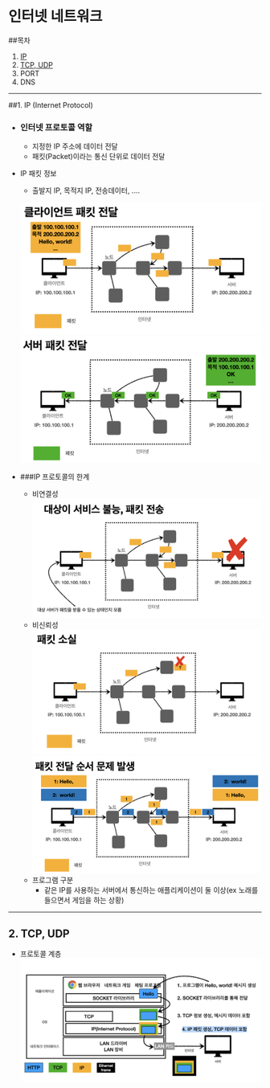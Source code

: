# 인터넷 네트워크
##목차
1. [IP](#1.-IP-(Internet-Protocol))
2. [TCP, UDP](#2.-TCP,-UDP)
3. PORT
4. DNS
---

##1. IP (Internet Protocol) 


- ### 인터넷 프로토콜 역할
  - 지정한 IP 주소에 데이터 전달
  - 패킷(Packet)이라는 통신 단위로 데이터 전달

  
- IP 패킷 정보
  - 출발지 IP, 목적지 IP, 전송데이터, ....

  ![client packet](./Image/ip1.png)
  ![server packet](./Image/ip2.png)


- ###IP 프로토콜의 한계
  - 비연결성
  ![unconnected](./Image/ip3.png)
  - 비신뢰성
  ![Loss](./Image/ip4.png)
  ![order](./Image/ip5.png)
  - 프로그램 구분
    - 같은 IP를 사용하는 서버에서 통신하는 애플리케이션이 둘 이상(ex 노래를 들으면서 게임을 하는 상황)
---
    
## 2. TCP, UDP

- 프로토콜 계층
  ![protocol](./Image/tcp1.png)